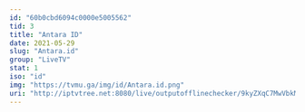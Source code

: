 ```yaml
---
id: "60b0cbd6094c0000e5005562"
tid: 3
title: "Antara ID"
date: 2021-05-29
slug: "Antara.id"
group: "LiveTV"
stat: 1
iso: "id"
img: "https://tvmu.ga/img/id/Antara.id.png"
uri: "http://iptvtree.net:8080/live/outputofflinechecker/9kyZXqC7MwVbkMnJmf/166410.m3u8"
---
```

